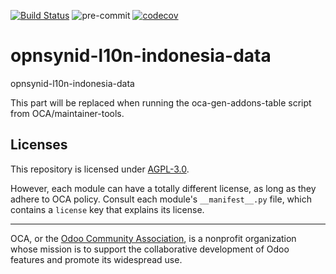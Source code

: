 [![Build Status](https://travis-ci.com/open-synergy/opnsynid-l10n-indonesia-data.svg?branch=14.0)](https://travis-ci.com/open-synergy/opnsynid-l10n-indonesia-data)
![pre-commit](https://github.com/open-synergy/opnsynid-l10n-indonesia-data/actions/workflows/pre-commit.yml/badge.svg)
[![codecov](https://codecov.io/gh/open-synergy/opnsynid-l10n-indonesia-data/branch/14.0/graph/badge.svg)](https://codecov.io/gh/open-synergy/opnsynid-l10n-indonesia-data)

<!-- /!\ do not modify above this line -->

# opnsynid-l10n-indonesia-data

opnsynid-l10n-indonesia-data

<!-- /!\ do not modify below this line -->

<!-- prettier-ignore-start -->

[//]: # (addons)

This part will be replaced when running the oca-gen-addons-table script from OCA/maintainer-tools.

[//]: # (end addons)

<!-- prettier-ignore-end -->

## Licenses

This repository is licensed under [AGPL-3.0](LICENSE).

However, each module can have a totally different license, as long as they adhere to OCA
policy. Consult each module's `__manifest__.py` file, which contains a `license` key
that explains its license.

----

OCA, or the [Odoo Community Association](http://odoo-community.org/), is a nonprofit
organization whose mission is to support the collaborative development of Odoo features
and promote its widespread use.
